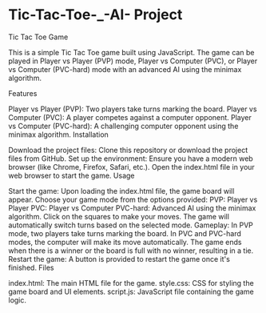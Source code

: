 # Tic-Tac-Toe-_-AI- Project 
Tic Tac Toe Game

This is a simple Tic Tac Toe game built using JavaScript. The game can be played in Player vs Player (PVP) mode, Player vs Computer (PVC), or Player vs Computer (PVC-hard) mode with an advanced AI using the minimax algorithm.

Features

Player vs Player (PVP): Two players take turns marking the board.
Player vs Computer (PVC): A player competes against a computer opponent.
Player vs Computer (PVC-hard): A challenging computer opponent using the minimax algorithm.
Installation

Download the project files:
Clone this repository or download the project files from GitHub.
Set up the environment:
Ensure you have a modern web browser (like Chrome, Firefox, Safari, etc.).
Open the index.html file in your web browser to start the game.
Usage

Start the game:
Upon loading the index.html file, the game board will appear.
Choose your game mode from the options provided:
PVP: Player vs Player
PVC: Player vs Computer
PVC-hard: Advanced AI using the minimax algorithm.
Click on the squares to make your moves. The game will automatically switch turns based on the selected mode.
Gameplay:
In PVP mode, two players take turns marking the board.
In PVC and PVC-hard modes, the computer will make its move automatically.
The game ends when there is a winner or the board is full with no winner, resulting in a tie.
Restart the game:
A button is provided to restart the game once it's finished.
Files

index.html: The main HTML file for the game.
style.css: CSS for styling the game board and UI elements.
script.js: JavaScript file containing the game logic.
